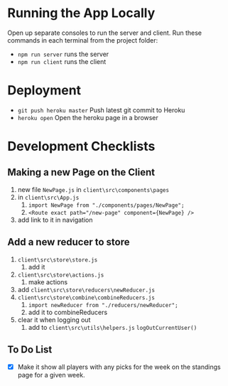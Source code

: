 # Running the App Locally

Open up separate consoles to run the server and client.
Run these commands in each terminal from the project folder:

-  `npm run server` runs the server
-  `npm run client` runs the client

# Deployment

-  `git push heroku master` Push latest git commit to Heroku
-  `heroku open` Open the heroku page in a browser

# Development Checklists

## Making a new Page on the Client

1. new file `NewPage.js` in `client\src\components\pages`
2. in `client\src\App.js`
   1. `import NewPage from "./components/pages/NewPage";`
   2. `<Route exact path="/new-page" component={NewPage} />`
3. add link to it in navigation

## Add a new reducer to store

1. `client\src\store\store.js`
   1. add it
2. `client\src\store\actions.js`
   1. make actions
3. add `client\src\store\reducers\newReducer.js`
4. `client\src\store\combine\combineReducers.js`
   1. `import newReducer from "./reducers/newReducer";`
   2. add it to combineReducers
5. clear it when logging out
   1. add to `client\src\utils\helpers.js` `logOutCurrentUser()`

## To Do List

-  [x] Make it show all players with any picks for the week on the standings page for a given week.
